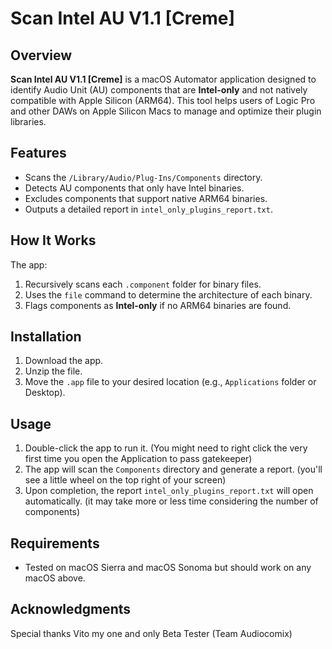 # Scan Intel AU V1.1 [Creme]

## Overview
**Scan Intel AU V1.1 [Creme]** is a macOS Automator application designed to identify Audio Unit (AU) components that are **Intel-only** and not natively compatible with Apple Silicon (ARM64). This tool helps users of Logic Pro and other DAWs on Apple Silicon Macs to manage and optimize their plugin libraries.

## Features
- Scans the `/Library/Audio/Plug-Ins/Components` directory.
- Detects AU components that only have Intel binaries.
- Excludes components that support native ARM64 binaries.
- Outputs a detailed report in `intel_only_plugins_report.txt`.

## How It Works
The app:
1. Recursively scans each `.component` folder for binary files.
2. Uses the `file` command to determine the architecture of each binary.
3. Flags components as **Intel-only** if no ARM64 binaries are found.

## Installation
1. Download the app.
2. Unzip the file.
3. Move the `.app` file to your desired location (e.g., `Applications` folder or Desktop).

## Usage
1. Double-click the app to run it. (You might need to right click the very first time you open the Application to pass gatekeeper)
2. The app will scan the `Components` directory and generate a report. (you'll see a little wheel on the top right of your screen)
3. Upon completion, the report `intel_only_plugins_report.txt` will open automatically. (it may take more or less time considering the number of components)

## Requirements
- Tested on macOS Sierra and macOS Sonoma but should work on any macOS above.

## Acknowledgments
Special thanks Vito my one and only Beta Tester (Team Audiocomix)

